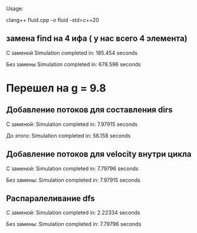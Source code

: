 Usage:

clang++ fluid.cpp -o fluid -std=c++20


## замена find на 4 ифа ( у нас всего 4 элемента)

С заменой 
Simulation completed in: 185.454 seconds

Без замены 
Simulation completed in: 678.596 seconds

# Перешел на g = 9.8

## Добавление потоков для составления dirs
С заменой:
Simulation completed in: 7.97915 seconds

До этого:
Simulation completed in: 56.158 seconds

## Добавление потоков для velocity внутри цикла
С заменой:
Simulation completed in: 7.79796 seconds

Без замены: 
Simulation completed in: 7.97915 seconds

## Распаралеливание dfs

С заменой:
Simulation completed in: 2.22334 seconds

Без замены:
Simulation completed in: 7.79796 seconds